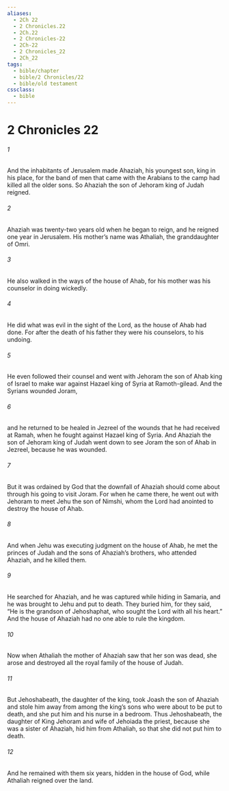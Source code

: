 ```yaml
---
aliases:
  - 2Ch 22
  - 2 Chronicles.22
  - 2Ch.22
  - 2 Chronicles-22
  - 2Ch-22
  - 2 Chronicles_22
  - 2Ch_22
tags:
  - bible/chapter
  - bible/2 Chronicles/22
  - bible/old testament
cssclass:
  - bible
---
```


# 2 Chronicles 22

###### 1
And the inhabitants of Jerusalem made Ahaziah, his youngest son, king in his place, for the band of men that came with the Arabians to the camp had killed all the older sons. So Ahaziah the son of Jehoram king of Judah reigned.
###### 2
Ahaziah was twenty-two years old when he began to reign, and he reigned one year in Jerusalem. His mother’s name was Athaliah, the granddaughter of Omri.
###### 3
He also walked in the ways of the house of Ahab, for his mother was his counselor in doing wickedly.
###### 4
He did what was evil in the sight of the Lord, as the house of Ahab had done. For after the death of his father they were his counselors, to his undoing.
###### 5
He even followed their counsel and went with Jehoram the son of Ahab king of Israel to make war against Hazael king of Syria at Ramoth-gilead. And the Syrians wounded Joram,
###### 6
and he returned to be healed in Jezreel of the wounds that he had received at Ramah, when he fought against Hazael king of Syria. And Ahaziah the son of Jehoram king of Judah went down to see Joram the son of Ahab in Jezreel, because he was wounded.
###### 7
But it was ordained by God that the downfall of Ahaziah should come about through his going to visit Joram. For when he came there, he went out with Jehoram to meet Jehu the son of Nimshi, whom the Lord had anointed to destroy the house of Ahab.
###### 8
And when Jehu was executing judgment on the house of Ahab, he met the princes of Judah and the sons of Ahaziah’s brothers, who attended Ahaziah, and he killed them.
###### 9
He searched for Ahaziah, and he was captured while hiding in Samaria, and he was brought to Jehu and put to death. They buried him, for they said, “He is the grandson of Jehoshaphat, who sought the Lord with all his heart.” And the house of Ahaziah had no one able to rule the kingdom.
###### 10
Now when Athaliah the mother of Ahaziah saw that her son was dead, she arose and destroyed all the royal family of the house of Judah.
###### 11
But Jehoshabeath, the daughter of the king, took Joash the son of Ahaziah and stole him away from among the king’s sons who were about to be put to death, and she put him and his nurse in a bedroom. Thus Jehoshabeath, the daughter of King Jehoram and wife of Jehoiada the priest, because she was a sister of Ahaziah, hid him from Athaliah, so that she did not put him to death.
###### 12
And he remained with them six years, hidden in the house of God, while Athaliah reigned over the land.


